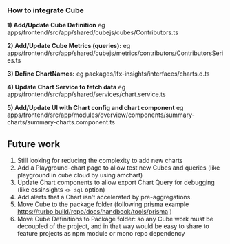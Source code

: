 ### How to integrate Cube

**1) Add/Update Cube Definition**
eg apps/frontend/src/app/shared/cubejs/cubes/Contributors.ts

**2) Add/Update Cube Metrics (queries):**
eg apps/frontend/src/app/shared/cubejs/metrics/contributors/ContributorsSeries.ts

**3) Define ChartNames:**
eg packages/lfx-insights/interfaces/charts.d.ts

**4) Update Chart Service to fetch data**
eg apps/frontend/src/app/shared/services/chart.service.ts

**5) Add/Update UI with Chart config and chart component**
eg apps/frontend/src/app/modules/overview/components/summary-charts/summary-charts.component.ts

## Future work

1. Still looking for reducing the complexity to add new charts
2. Add a Playground-chart page to allow test new Cubes and queries (like playground in cube cloud by using amchart)
3. Update Chart components to allow export Chart Query for debugging (like ossinsights `<> sql` option)
4. Add alerts that a Chart isn't accelerated by pre-aggregations.
5. Move Cube to the package folder (following prisma example https://turbo.build/repo/docs/handbook/tools/prisma )
6. Move Cube Definitions to Package folder:
   so any Cube work must be decoupled of the project, and in that way would be easy to share to feature projects as npm module or mono repo dependency

